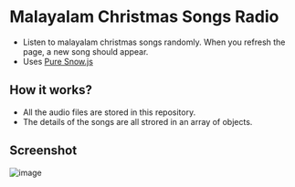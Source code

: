 # Malayalam Christmas Songs Radio
- Listen to malayalam christmas songs randomly. When you refresh the page, a new song should appear.
- Uses [Pure Snow.js](https://github.com/hyperstown/pure-snow.js)
## How it works?
- All the audio files are stored in this repository.
- The details of the songs are all strored in an array of objects.
## Screenshot
![image](https://github.com/user-attachments/assets/28d3d0b0-b0d5-47cf-876b-2bdc8cfc1560)

